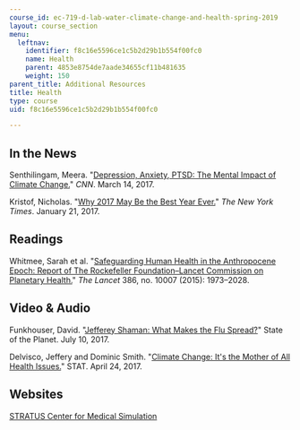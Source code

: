 ```yaml
---
course_id: ec-719-d-lab-water-climate-change-and-health-spring-2019
layout: course_section
menu:
  leftnav:
    identifier: f8c16e5596ce1c5b2d29b1b554f00fc0
    name: Health
    parent: 4853e8754de7aade34655cf11b481635
    weight: 150
parent_title: Additional Resources
title: Health
type: course
uid: f8c16e5596ce1c5b2d29b1b554f00fc0

---
```


In the News
-----------

Senthilingam, Meera. "[Depression, Anxiety, PTSD: The Mental Impact of Climate Change.](https://www.cnn.com/2017/03/14/health/climate-change-mental-health-eprise/index.html)" _CNN_. March 14, 2017.

Kristof, Nicholas. "[Why 2017 May Be the Best Year Ever.](https://www.nytimes.com/2017/01/21/opinion/sunday/why-2017-may-be-the-best-year-ever.html)" _The New York Times_. January 21, 2017. 

Readings
--------

Whitmee, Sarah et al. "[Safeguarding Human Health in the Anthropocene Epoch: Report of The Rockefeller Foundation–Lancet Commission on Planetary Health.](https://www.thelancet.com/journals/lancet/article/PIIS0140-6736(15)60901-1/fulltext)" _The Lancet_ 386, no. 10007 (2015): 1973–2028.

Video & Audio
-------------

Funkhouser, David. "[Jefferey Shaman: What Makes the Flu Spread?](https://blogs.ei.columbia.edu/2017/07/10/jeffrey-shaman-what-makes-the-flu-spread/)" State of the Planet. July 10, 2017.

Delvisco, Jeffery and Dominic Smith. "[Climate Change: It's the Mother of All Health Issues.](https://www.statnews.com/2017/04/24/climate-change-human-civilization/)" STAT. April 24, 2017.

Websites
--------

[STRATUS Center for Medical Simulation](https://www.brighamandwomens.org/emergency-medicine/stratus-center-for-medical-simulation)